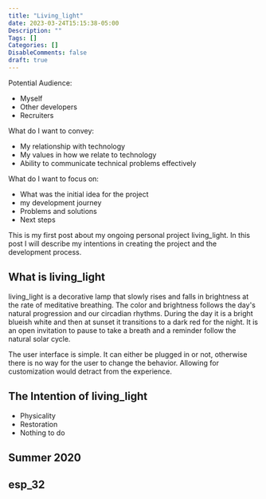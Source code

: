 ```yaml
---
title: "Living_light"
date: 2023-03-24T15:15:38-05:00
Description: ""
Tags: []
Categories: []
DisableComments: false
draft: true
---
```


Potential Audience:
- Myself
- Other developers
- Recruiters

What do I want to convey:
- My relationship with technology
- My values in how we relate to technology
- Ability to communicate technical problems effectively

What do I want to focus on:
- What was the initial idea for the project
- my development journey
- Problems and solutions
- Next steps

This is my first post about my ongoing personal project living_light. In this post I will describe my intentions in creating the project and the development process.

## What is living_light

living_light is a decorative lamp that slowly rises and falls in brightness at the rate of meditative breathing. The color and brightness follows the day's natural progression and our circadian rhythms. During the day it is a bright blueish white and then at sunset it transitions to a dark red for the night. It is an open invitation to pause to take a breath and a reminder follow the natural solar cycle.

The user interface is simple. It can either be plugged in or not, otherwise there is no way for the user to change the behavior. Allowing for customization would detract from the experience.

## The Intention of living_light


- Physicality
- Restoration
- Nothing to do

## Summer 2020

## esp_32


